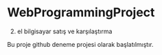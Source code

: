 # WebProgrammingProject
2. el bilgisayar satış ve karşılaştırma

Bu proje github deneme projesi olarak başlatılmıştır.
